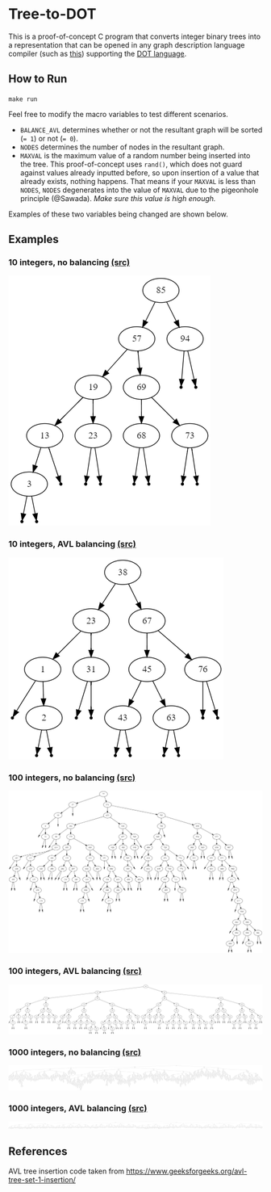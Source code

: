 # Tree-to-DOT
This is a proof-of-concept C program that converts integer binary trees into a representation that can be opened in any graph description language compiler (such as [this](https://dreampuf.github.io/GraphvizOnline/)) supporting the [DOT language](https://en.wikipedia.org/wiki/DOT_(graph_description_language)). 

## How to Run

`make run`

Feel free to modify the macro variables to test different scenarios.
- `BALANCE_AVL` determines whether or not the resultant graph will be sorted (`= 1`) or not (`= 0`).
- `NODES` determines the number of nodes in the resultant graph.
- `MAXVAL` is the maximum value of a random number being inserted into the tree. This proof-of-concept uses `rand()`, which does not guard against values already inputted before, so upon insertion of a value that already exists, nothing happens. That means if your `MAXVAL` is less than `NODES`, `NODES` degenerates into the value of `MAXVAL` due to the pigeonhole principle (@Sawada). _Make sure this value is high enough._

Examples of these two variables being changed are shown below.

## Examples

### 10 integers, no balancing [(src)](https://github.com/jnguyen1098/Tree-to-DOT/blob/master/examples/10_no_balance.dot)
![img](https://raw.githubusercontent.com/jnguyen1098/Tree-to-DOT/master/examples/10_no_balance.png)

### 10 integers, AVL balancing [(src)](https://github.com/jnguyen1098/Tree-to-DOT/blob/master/examples/10_balanced.dot)
![img](https://raw.githubusercontent.com/jnguyen1098/Tree-to-DOT/master/examples/10_balanced.png)

### 100 integers, no balancing [(src)](https://github.com/jnguyen1098/Tree-to-DOT/blob/master/examples/100_no_balance.dot)
![img](https://raw.githubusercontent.com/jnguyen1098/Tree-to-DOT/master/examples/100_no_balance.png)

### 100 integers, AVL balancing [(src)](https://github.com/jnguyen1098/Tree-to-DOT/blob/master/examples/100_balanced.dot)
![img](https://raw.githubusercontent.com/jnguyen1098/Tree-to-DOT/master/examples/100_balanced.png)

### 1000 integers, no balancing [(src)](https://github.com/jnguyen1098/Tree-to-DOT/blob/master/examples/1000_no_balance.dot)
![img](https://raw.githubusercontent.com/jnguyen1098/Tree-to-DOT/master/examples/1000_no_balance.png)

### 1000 integers, AVL balancing [(src)](https://github.com/jnguyen1098/Tree-to-DOT/blob/master/examples/1000_balanced.dot)
![img](https://raw.githubusercontent.com/jnguyen1098/Tree-to-DOT/master/examples/1000_balanced.png)

## References
AVL tree insertion code taken from https://www.geeksforgeeks.org/avl-tree-set-1-insertion/
